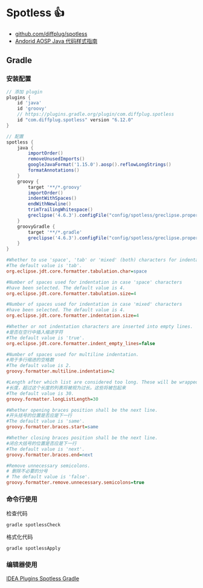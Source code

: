 # Spotless 👍

- [github.com/diffplug/spotless](https://github.com/diffplug/spotless)
- [Andorid AOSP Java 代码样式指南](https://source.android.com/docs/setup/contribute/code-style?hl=zh-cn)

## Gradle

### 安装配置

```groovy title="build.gradle"
// 添加 plugin
plugins {
    id 'java'
    id 'groovy'
    // https://plugins.gradle.org/plugin/com.diffplug.spotless
    id "com.diffplug.spotless" version "6.12.0"
}

// 配置
spotless {
    java {
        importOrder()
		removeUnusedImports()
        googleJavaFormat('1.15.0').aosp().reflowLongStrings()
        formatAnnotations()
    }
    groovy {
        target '**/*.groovy'
        importOrder()
        indentWithSpaces()
        endWithNewline()
        trimTrailingWhitespace()
        greclipse('4.6.3').configFile("config/spotless/greclipse.properties")
    }
    groovyGradle {
        target '**/*.gradle'
        greclipse('4.6.3').configFile("config/spotless/greclipse.properties")
    }
}
```

```ini title="config/spotless/greclipse.properties"
#Whether to use 'space', 'tab' or 'mixed' (both) characters for indentation.
#The default value is 'tab'.
org.eclipse.jdt.core.formatter.tabulation.char=space

#Number of spaces used for indentation in case 'space' characters
#have been selected. The default value is 4.
org.eclipse.jdt.core.formatter.tabulation.size=4

#Number of spaces used for indentation in case 'mixed' characters
#have been selected. The default value is 4.
org.eclipse.jdt.core.formatter.indentation.size=4

#Whether or not indentation characters are inserted into empty lines.
#是否在空行中插入缩进字符
#The default value is 'true'.
org.eclipse.jdt.core.formatter.indent_empty_lines=false

#Number of spaces used for multiline indentation.
#用于多行缩进的空格数
#The default value is 2.
groovy.formatter.multiline.indentation=2

#Length after which list are considered too long. These will be wrapped.
#长度，超过这个长度的列表将被视为过长。这些将被包起来
#The default value is 30.
groovy.formatter.longListLength=30

#Whether opening braces position shall be the next line.
#开头括号的位置是否应是下一行
#The default value is 'same'.
groovy.formatter.braces.start=same

#Whether closing braces position shall be the next line.
#闭合大括号的位置是否应是下一行
#The default value is 'next'.
groovy.formatter.braces.end=next

#Remove unnecessary semicolons.
# 删除不必要的分号
# The default value is 'false'.
groovy.formatter.remove.unnecessary.semicolons=true
```

### 命令行使用

检查代码

```shell
gradle spotlessCheck
```

格式化代码

```shell
gradle spotlessApply
```

### 编辑器使用

[IDEA Plugins Spotless Gradle](https://plugins.jetbrains.com/plugin/18321-spotless-gradle)
